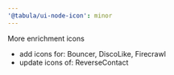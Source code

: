 ```yaml
---
'@tabula/ui-node-icon': minor
---
```


More enrichment icons

* add icons for: Bouncer, DiscoLike, Firecrawl
* update icons of: ReverseContact
